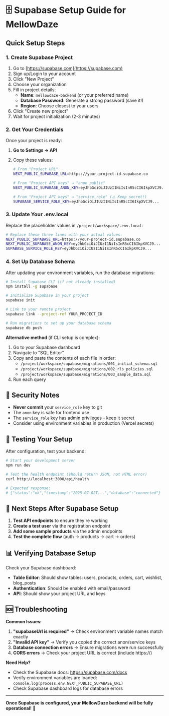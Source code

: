 # 🗄️ Supabase Setup Guide for MellowDaze

## Quick Setup Steps

### 1. Create Supabase Project
1. Go to [https://supabase.com](https://supabase.com)
2. Sign up/Login to your account
3. Click "New Project"
4. Choose your organization
5. Fill in project details:
   - **Name**: `mellowdaze-backend` (or your preferred name)
   - **Database Password**: Generate a strong password (save it!)
   - **Region**: Choose closest to your users
6. Click "Create new project"
7. Wait for project initialization (2-3 minutes)

### 2. Get Your Credentials
Once your project is ready:

1. **Go to Settings → API**
2. Copy these values:

   ```bash
   # From "Project URL"
   NEXT_PUBLIC_SUPABASE_URL=https://your-project-id.supabase.co
   
   # From "Project API keys" → "anon public"
   NEXT_PUBLIC_SUPABASE_ANON_KEY=eyJhbGciOiJIUzI1NiIsInR5cCI6IkpXVCJ9...
   
   # From "Project API keys" → "service_role" (⚠️ Keep secret!)
   SUPABASE_SERVICE_ROLE_KEY=eyJhbGciOiJIUzI1NiIsInR5cCI6IkpXVCJ9...
   ```

### 3. Update Your .env.local
Replace the placeholder values in `/project/workspace/.env.local`:

```bash
# Replace these three lines with your actual values:
NEXT_PUBLIC_SUPABASE_URL=https://your-project-id.supabase.co
NEXT_PUBLIC_SUPABASE_ANON_KEY=eyJhbGciOiJIUzI1NiIsInR5cCI6IkpXVCJ9...
SUPABASE_SERVICE_ROLE_KEY=eyJhbGciOiJIUzI1NiIsInR5cCI6IkpXVCJ9...
```

### 4. Set Up Database Schema
After updating your environment variables, run the database migrations:

```bash
# Install Supabase CLI (if not already installed)
npm install -g supabase

# Initialize Supabase in your project
supabase init

# Link to your remote project
supabase link --project-ref YOUR_PROJECT_ID

# Run migrations to set up your database schema
supabase db push
```

**Alternative method** (if CLI setup is complex):
1. Go to your Supabase dashboard
2. Navigate to "SQL Editor"
3. Copy and paste the contents of each file in order:
   - `/project/workspace/supabase/migrations/001_initial_schema.sql`
   - `/project/workspace/supabase/migrations/002_rls_policies.sql`
   - `/project/workspace/supabase/migrations/003_sample_data.sql`
4. Run each query

## 🔐 Security Notes

- **Never commit** your `service_role` key to git
- The `anon` key is safe for frontend use
- The `service_role` key has admin privileges - keep it secret
- Consider using environment variables in production (Vercel secrets)

## 🧪 Testing Your Setup

After configuration, test your backend:

```bash
# Start your development server
npm run dev

# Test the health endpoint (should return JSON, not HTML error)
curl http://localhost:3000/api/health

# Expected response:
# {"status":"ok","timestamp":"2025-07-02T...","database":"connected"}
```

## 🚀 Next Steps After Supabase Setup

1. **Test API endpoints** to ensure they're working
2. **Create a test user** via the registration endpoint
3. **Add some sample products** via the admin endpoints
4. **Test the complete flow** (auth → products → cart → orders)

## 📊 Verifying Database Setup

Check your Supabase dashboard:
- **Table Editor**: Should show tables: users, products, orders, cart, wishlist, blog_posts
- **Authentication**: Should be enabled with email/password
- **API**: Should show your project URL and keys

## 🆘 Troubleshooting

**Common Issues:**
1. **"supabaseUrl is required"** → Check environment variable names match exactly
2. **"Invalid API key"** → Verify you copied the correct anon/service keys
3. **Database connection errors** → Ensure migrations were run successfully
4. **CORS errors** → Check your project URL is correct (include https://)

**Need Help?**
- Check the Supabase docs: https://supabase.com/docs
- Verify environment variables are loaded: `console.log(process.env.NEXT_PUBLIC_SUPABASE_URL)`
- Check Supabase dashboard logs for database errors

---

**Once Supabase is configured, your MellowDaze backend will be fully operational!** 🎉
